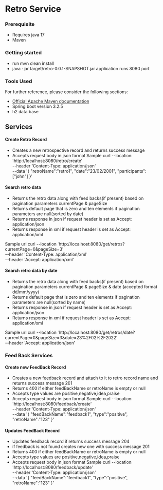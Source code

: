 # Retro Service

### Prerequisite
 * Requires java 17
 * Maven 

### Getting started
 * run mvn clean install
 * java -jar target/retro-0.0.1-SNAPSHOT.jar 
 application runs 8080 port

### Tools Used
For further reference, please consider the following sections:
* [Official Apache Maven documentation](https://maven.apache.org/guides/index.html)
* Spring boot version 3.2.5
* h2 data base


## Services
#### Create Retro Record 
* Creates a new retrospective record and returns success message
* Accepts request body in json format
Sample 
 curl --location 'http://localhost:8080/retro/create' \
 --header 'Content-Type: application/json' \
 --data '{
 "retroName":"retro1",
 "date":"23/02/2001",
 "participants":["john"]
 }'

#### Search retro data
* Returns the retro data along with feed backs(if present) based on pagination parameters currentPage & pageSize
* Returns default page that is zero and ten elements if pagination parameters are null(sorted by date)
* Returns response in json  if request header is set as Accept: application/json
* Returns response in xml  if request header is set as Accept: application/xml

Sample url
curl --location 'http://localhost:8080/get/retros?currentPage=0&pageSize=3' \
--header 'Content-Type: application/xml' \
--header 'Accept: application/xml'

#### Search retro data by date
* Returns  the retro data along with feed backs(if present) based on pagination parameters currentPage & pageSize & date (accepted format dd/mm/yyyy)
* Returns  default page that is zero and ten elements if pagination parameters are null(sorted by name)
* Returns  response in json  if request header is set as Accept: application/json
* Returns  response in xml  if request header is set as Accept: application/xml

Sample url
curl --location 'http://localhost:8080/get/retros/date?currentPage=0&pageSize=3&date=23%2F02%2F2022' \
--header 'Accept: application/json'

### Feed Back Services
#### Create new FeedBack Record
* Creates a new feedback record and attach to it to retro record name and returns success message 201
* Returns 400 if either feedBackName or retroName is empty or null
* Accepts type values are positive,negative,idea,praise
* Accepts request body in json format
  Sample
  curl --location 'http://localhost:8080/feedback/create' \
  --header 'Content-Type: application/json' \
  --data '{
  "feedBackName":"feedback1",
  "type":"positive",
  "retroName":"123"
  }'

#### Updates FeedBack Record
* Updates feedback record if returns success message 204 
* if feedback is not found creates new one with success message 201
* Returns 400 if either feedBackName or retroName is empty or null
* Accepts type values are positive,negative,idea,praise
* Accepts request body in json format
  Sample
  curl --location 'http://localhost:8080/feedback/update' \
  --header 'Content-Type: application/json' \
  --data '{
  "feedBackName":"feedback1",
  "type":"positive",
  "retroName":"123"
  }'

